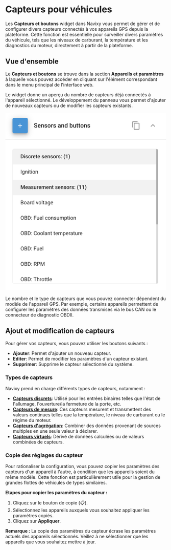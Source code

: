 # Capteurs pour véhicules

Les **Capteurs et boutons** widget dans Navixy vous permet de gérer et de configurer divers capteurs connectés à vos appareils GPS depuis la plateforme. Cette fonction est essentielle pour surveiller divers paramètres du véhicule, tels que les niveaux de carburant, la température et les diagnostics du moteur, directement à partir de la plateforme.

## Vue d'ensemble

Le **Capteurs et boutons** se trouve dans la section **Appareils et paramètres** à laquelle vous pouvez accéder en cliquant sur l'élément correspondant dans le menu principal de l'interface web.

Le widget donne un aperçu du nombre de capteurs déjà connectés à l'appareil sélectionné. Le développement du panneau vous permet d'ajouter de nouveaux capteurs ou de modifier les capteurs existants.

![image-20240815-205217.png](../../guide-de-litilizateur/appareils-et-parametres/attachments/image-20240815-205217.png)

Le nombre et le type de capteurs que vous pouvez connecter dépendent du modèle de l'appareil GPS. Par exemple, certains appareils permettent de configurer les paramètres des données transmises via le bus CAN ou le connecteur de diagnostic OBDII.

## Ajout et modification de capteurs

Pour gérer vos capteurs, vous pouvez utiliser les boutons suivants :

* **Ajouter**: Permet d'ajouter un nouveau capteur.
* **Editer**: Permet de modifier les paramètres d'un capteur existant.
* **Supprimer**: Supprime le capteur sélectionné du système.

### Types de capteurs

Navixy prend en charge différents types de capteurs, notamment :

* [**Capteurs discrets**](capteurs-pour-vehicules-1/capteurs-discrets.md): Utilisé pour les entrées binaires telles que l'état de l'allumage, l'ouverture/la fermeture de la porte, etc.
* [**Capteurs de mesure**](capteurs-pour-vehicules-1/measurement-sensors.md): Ces capteurs mesurent et transmettent des valeurs continues telles que la température, le niveau de carburant ou le régime du moteur.
* [**Capteurs d'agrégation**](capteurs-pour-vehicules-1/capteurs-dagregation.md): Combiner des données provenant de sources multiples en une seule valeur à déclarer.
* [**Capteurs virtuels**](capteurs-pour-vehicules-1/capteurs-virtuels.md): Dérivé de données calculées ou de valeurs combinées de capteurs.

### Copie des réglages du capteur

Pour rationaliser la configuration, vous pouvez copier les paramètres des capteurs d'un appareil à l'autre, à condition que les appareils soient du même modèle. Cette fonction est particulièrement utile pour la gestion de grandes flottes de véhicules de types similaires.

**Etapes pour copier les paramètres du capteur :**

1. Cliquez sur le bouton de copie (📋).
2. Sélectionnez les appareils auxquels vous souhaitez appliquer les paramètres copiés.
3. Cliquez sur **Appliquer**.

**Remarque :** La copie des paramètres du capteur écrase les paramètres actuels des appareils sélectionnés. Veillez à ne sélectionner que les appareils que vous souhaitez mettre à jour.
